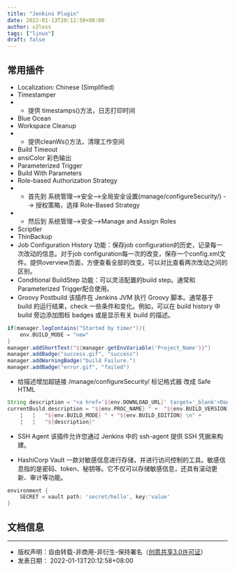 ```yaml
---
title: "Jenkins Plugin"
date: 2022-01-13T20:12:58+08:00
author: v2less
tags: ["linux"]
draft: false
---
```


## 常用插件

- Localization: Chinese (Simplified)
- Timestamper
- - 提供 timestamps()方法，日志打印时间
- Blue Ocean
- Workspace Cleanup
- - 提供cleanWs()方法，清理工作空间
- Build Timeout
- ansiColor 彩色输出
- Parameterized Trigger
- Build With Parameters
- Role-based Authorization Strategy
- - 首先到 系统管理-->安全-->全局安全设置(manage/configureSecurity/) --> 授权策略，选择 Role-Based Strategy
- - 然后到 系统管理-->安全-->Manage and Assign Roles
- Scriptler
- ThinBackup
- Job Configuration History
    功能：保存job configuration的历史，记录每一次改动的信息。对于job configuration每一次的改变，保存一个config.xml文件。提供overview页面，方便查看全部的改变。可以对比查看两次改动之间的区别。
- Conditional BuildStep
    功能：可以灵活配置的build step。通常和Parameterized Trigger配合使用。
- Groovy Postbuild
该插件在 Jenkins JVM 执行 Groovy 脚本。通常基于 build 的运行结果，check 一些条件和变化。例如，可以在 build history 中 build 旁边添加图标 badges 或是显示有关 build 的描述。
```groovy
if(manager.logContains("Started by timer")){
    env.BUILD_MODE = "new"
}
manager.addShortText("${manager.getEnvVariable('Project_Name')}")
manager.addBadge("success.gif", "success")
manager.addWarningBadge("build Failure.")
manager.addBadge("error.gif", "failed")
```
- 给描述增加超链接
/manage/configureSecurity/
标记格式器 改成 Safe HTML
```groovy
String description = "<a href='${env.DOWNLOAD_URL}' target='_blank'>Download</a>"
currentBuild.description = "${env.PROC_NAME} " +  "${env.BUILD_VERSION} \n" +
    ¦   ¦   "${env.BUILD_MODE} " + "${env.BUILD_EDITION} \n" +
    ¦   ¦   "${description}"
```
- SSH Agent
该插件允许您通过 Jenkins 中的 ssh-agent 提供 SSH 凭据来构建。

- HashiCorp Vault
一款对敏感信息进行存储，并进行访问控制的工具。敏感信息指的是密码、token、秘钥等。它不仅可以存储敏感信息，还具有滚动更新、审计等功能。
```groovy
environment {
    SECRET = vault path: 'secret/hello', key:'value'
}
```

## 文档信息
---
- 版权声明：自由转载-非商用-非衍生-保持署名（[创意共享3.0许可证](https://creativecommons.org/licenses/by-nc-nd/3.0/deed.zh)）
- 发表日期： 2022-01-13T20:12:58+08:00
